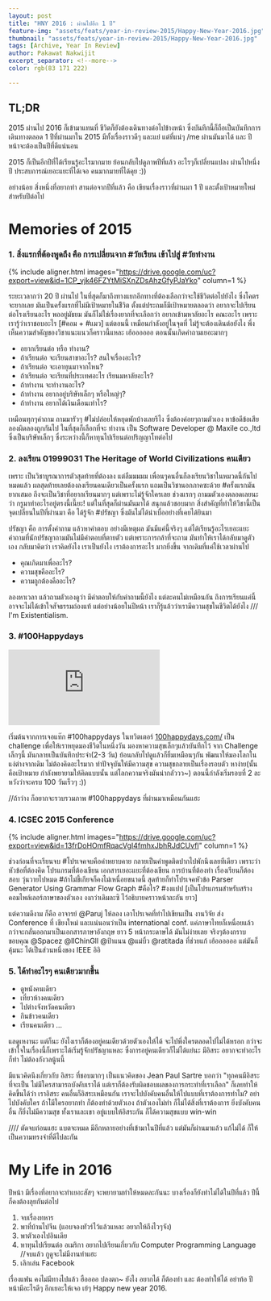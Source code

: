 ```yaml
---
layout: post
title: "HNY 2016 : ผ่านไปอีก 1 ปี"
feature-img: "assets/feats/year-in-review-2015/Happy-New-Year-2016.jpg"
thumbnail: "assets/feats/year-in-review-2015/Happy-New-Year-2016.jpg"
tags: [Archive, Year In Review]
author: Pakawat Nakwijit
excerpt_separator: <!--more-->
color: rgb(83 171 222)

---
```


## TL;DR
2015 ผ่านไป 2016 ก็เข้ามาแทนที่ ชีวิตก็ยังต้องเดินทางต่อไปข้างหน้า ซึ่งบันทึกนี้ก็ถือเป็นบันทึกการเดินทางตลอด 1 ปีที่ผ่านมาใน 2015 มีทั้งเรื่องราวดีๆ และแย่ แต่ที่แน่ๆ /me ผ่านมันมาได้ และ ปีหน้าจะต้องเป็นปีที่ดีแน่นอน

<!--more-->

2015 ก็เป็นอีกปีที่ได้เรียนรู้อะไรมากมาย ย้อนกลับไปดูภาพปีที่แล้ว อะไรๆก็เปลี่ยนแปลง ผ่านไปหนึ่งปี ประสบการณ์เยอะแยะที่ได้เจอ คนมากมายที่ได้คุย :))

อย่างน้อย สิ่งหนึ่งที่อยากทำ สานต่อจากปีที่แล้ว คือ เขียนเรื่องราวที่ผ่านมา 1 ปี และตั้งเป้าหมายใหม่สำหรับปีต่อไป

# Memories of 2015

### 1. สิ่งแรกที่ต้องพูดถึง คือ การเปลี่ยนจาก <span class="tag-en">#วัยเรียน</span> เข้าไปสู่ <span class="tag-en">#วัยทำงาน</span>

{% include aligner.html images="https://drive.google.com/uc?export=view&id=1CP_vjk46FZYtMiSXnZDsAhzGfyPJaYko" column=1 %}

ระยะเวลากว่า 20 ปี ผ่านไป ในที่สุดก็มาถึงทางแยกอีกทางที่ต้องเลือกว่าจะใช้ชีวิตต่อไปยังไง ซึ่งโคตรจะยากเลย มันเป็นครั้งแรกที่ไม่มีเป้าหมายในชีิวิต ตั้งแต่ประถมก็มีเป้าหมายตลอดว่า อยากจะไปเรียนต่อโรงเรียนอะไร พออยู่มัธยม มันก็ไม่ใช่เรื่องยากที่จะเลือกว่า อยากเข้ามหาลัยอะไร คณะอะไร เพราะเรารู้ว่าเราชอบอะไร [<span class="tag-en"><span class="tag-en">#คอม</span></span> + <span class="tag-en"><span class="tag-en">#แมว</span></span>] แต่ตอนนี้ เหมือนกำลังอยู่ในจุดที่ ไม่รู้จะต้องเดินต่อยังไง พึ่งเห็นความสำคัญของวิชาแนะแนวก็คราวนี้แหละ เฮ้ออออออ ตอนนั้นเกิดคำถามเยอะมากๆ

* อยากเรียนต่อ หรือ ทำงาน?
* ถ้าเรียนต่อ จะเรียนสาขาอะไร? สนใจเรื่องอะไร?
* ถ้าเรียนต่อ จะเอาทุนมาจากไหน?
* ถ้าเรียนต่อ จะเรียนที่ประเทศอะไร เรียนมหาลัยอะไร?
* ถ้าทำงาน จะทำงานอะไร?
* ถ้าทำงาน อยากอยู่บริษัทเล็กๆ หรือใหญ่ๆ?
* ถ้าทำงาน อยากได้เงินเดือนเท่าไร?


เหมือนทุกๆคำถาม ถามมารัวๆ <span class="tag-en"><span class="tag-en">#ไม่ปล่อยให้หยุดพักบ้างเลยรึไง</span></span> ซึ่งต้องค่อยๆถามตัวเอง หาข้อดีข้อเสีย ลองผิดลองถูกกันไป ในที่สุดก็เลือกที่จะ ทำงาน เป็น Software Developer @ Maxile co.,ltd ซึ่งเป็นบริษัทเล็กๆ ซึ่งระหว่างนี้ก็หาทุนไปเรียนต่อปริญญาโทต่อไป

### 2. ลงเรียน 01999031 The Heritage of World Civilizations คนเดียว
เพราะ เป็นวิชาบูรณาการตัวสุดท้ายที่ต้องลง แต่ลืมมมมม เพื่อนๆคนอื่นก็ลงเรียนวิชาในหมวดนี้กันไปหมดแล้ว ผลสุดท้ายเลยต้องลงเรียนคนเดียวเป็นครั้งแรก แถมเป็นวิชานอกภาคซะด้วย <span class="tag-en"><span class="tag-en">#ครั้งแรกมันยากเสมอ</span></span> ถึงจะเป็นวิชาที่อยากเรียนมากๆ แต่เพราะไม่รู้จักใครเลย ช่วงแรกๆ ถามมตัวเองตลอดเลยนะว่า กรูมาทำอะไรอยู่ตรงนี้เนี๊ยะ! แต่ในที่สุดก็ผ่านมันมาได้ สนุกแล้วชอบมาก สิ่งสำคัญที่ทำให้วิชานี้เป็นจุดเปลี่ยนในปีที่ผ่านมา คือ ได้รู้จัก <span class="tag-en"><span class="tag-en">#ปรัชญา</span></span> ซึ่งมันไม่ได้น่าเบื่ออย่างที่เคยได้ยินมา

ปรัชญา คือ การตั้งคำถาม แล้วหาคำตอบ อย่างมีเหตุผล มันมีแค่นี้จริงๆ แต่ได้เรียนรู้อะไรเยอะแยะ คำถามที่นักปรัชญาถามมันไม่มีคำตอบที่ตายตัว แต่เพราะการกล้าที่จะถาม มันทำให้เราได้กลับมาดูตัวเอง กลับมาคิดว่า เราคิดยังไง เราเป็นยังไง เราต้องการอะไร มากยิ่งขึ้น จากเดิมที่แค่ใช้เวลาผ่านไป

* คุณเกิดมาเพื่ออะไร?
* ความสุขคืออะไร?
* ความถูกต้องคืออะไร?

ลองหาเวลา แล้วถามตัวเองดูว่า มีคำตอบให้กับคำถามนี้ยังไง แต่ละคนไม่เหมือนกัน ถึงการเรียนแค่นี้ อาจจะไม่ได้เข้าใจสัจธรรมถ่องแท้ แต่อย่างน้อยในปีหน้า เราก็รู้แล้วว่าเรามีความสุขในชีวิตได้ยังไง /// I'm Existentialism.

### 3. #100Happydays


<div class="video-container">
    <iframe class="video" src="https://www.youtube.com/embed/y6Sxv-sUYtM" frameborder="0" allowfullscreen></iframe>
</div>

เริ่มต้นจากการเจอแท๊ก <span class="tag-en">#100happydays</span> ในทวิตเตอร์ [100happydays.com/](http://100happydays.com/) เป็น challenge เพื่อให้เราหยุดมองชีวิตในหนึ่งวัน มองหาความสุขเล็กๆแล้วบันทึกไว้ จาก Challenge เล็กๆนี้ มันกลายเป็นบันทึกประจำ(2-3 วัน) ย้อนกลับไปดูแล้วก็ยิ้มเหมือนๆกัน พัฒนาให้มองโลกในแง่ต่างจากเดิม ไม่ต้องคิดอะไรมาก ทำปัจจุบันให้มีความสุข ความสุขกลายเป็นเรื่องรอบตัว หาง่าย(นั้นคือเป้าหมาย กำลังพยายามให้คิดแบบนั้น แต่โลกความจริงมันน่ากลัววว~) ตอนนี้กำลังเริ่มรอบที่ 2 ละ หวังว่าจะครบ 100 วันเร็วๆ :))

//ถ้าว่าง ก็อยากจะรวบรวมภาพ <span class="tag-en">#100happydays</span> ที่ผ่านมาเหมือนกันแฮะ

### 4. ICSEC 2015 Conference

{% include aligner.html images="https://drive.google.com/uc?export=view&id=13frDoHOmfRqacVgI4fmhxJbhRJdCUvfl" column=1 %}

ช่วงก่อนที่จะเรียนจบ <span class="tag-en"><span class="tag-en">#โปรเจคจบคือคำหยาบคาย</span></span> กลายเป็นคำพูดติดปากไปพักนึงเลยทีเดียว เพราะว่าหัวข้อที่ต้องคิด โปรแกรมที่ต้องเขียน เอกสารเยอะแยะที่ต้องเขียน การบ้านที่ต้องทำ เรื่องเรียนก็ต้องสอบ วุ่นวายไปหมด <span class="tag-en"><span class="tag-en">#ถ้าไม่ขี้เกียจก็คงไม่เหนื่อยขนาดนี้</span></span>
สุดท้ายก็ทำโปรเจคหัวข้อ Parser Generator Using Grammar Flow Graph <span class="tag-en"><span class="tag-en">#คือไร</span></span>? <span class="tag-en"><span class="tag-en">#งงแปป</span></span> [เป็นโปรแกรมสำหรับสร้างคอมไพล์เลอร์ภาษาของตัวเอง งงกว่าเดิมละซิ ไว้อธิบายคราวหน้าละกัน ยาว]

แต่ความดีงาม ก็คือ อาจารย์ @Paruj ให้ลอง เอาโปรเจคที่ทำไปเขียนเป็น งานวิจัย ส่ง Conference ที่ เชียงใหม่ และแน่นอนว่าเป็น international conf. แค่ภาษาไทยก็เหนื่อยแล้ว กว่าจะกลั่นออกมาเป็นเอกสารภาษาอังกฤษ ยาว 5 หน้ากระดาษได้ มันไม่ง่ายเลย จริงๆต้องกราบขอบคุณ @Spacez @llChinGll @ป้าแนน @แม่บิ้ว @ratitada ที่ช่วยแก้ เฮ้ออออออ แต่มันก็คุ้มนะ ได้เป็นส่วนหนึ่งของ IEEE อิอิ

### 5. ได้ทำอะไรๆ คนเดียวมากขึ้น

* ดูหนังคนเดียว
* เที่ยวห้างคนเดียว
* ไปต่างจังหวัดคนเดียว
* กินข้าวคนเดียว
* เรียนคนเดียว ...

แลดูเหงานะ แต่ก็นะ ยังไงเราก็ต้องอยู่คนเดียวด้วยตัวเองให้ได้ จะไปพึ่งใครตลอดไปไม่ได้หรอก กว่าจะเข้าใจในเรื่องนี้ก็เพราะได้เริ่มรู้จักปรัชญาแหละ ซึ่งการอยู่คนเดียวก็ไม่ได้แย่นะ มีอิสระ อยากจะทำอะไรก็ทำ ไม่ต้องกังวลนู้นนี้

มีแนวคิดนึงเกี่ยวกับ อิสระ ที่ชอบมากๆ เป็นแนวคิดของ Jean Paul Sartre บอกว่า "ทุกคนมีอิสระที่จะเป็น ไม่มีใครสามารถบังคับเราได้ แต่เราก็ต้องรับผิดชอบผลของการกระทำที่เราเลือก" ก็เลยทำให้คิดขึ้นได้ว่า เราอิสระ คนอื่นก็อิสระเหมือนกัน เราจะไปบังคับคนอื่นให้ไปแบบที่เราต้องการทำไม? อย่าไปบังคับใคร ถ้าไ่มีใครอยากทำ ก็ต้องทำด้วยตัวเอง ถ้าตัวเองไม่ทำ ก็ไม่ได้สิ่งที่เราต้องการ
ยิ่งบังคับคนอื่น ก็ยิ่งไม่มีความสุข ทั้งเราและเขา อยู่แบบให้อิสระกัน ก็ได้ความสุขแบบ win-win

//// ตัดจบก่อนแฮะ แบตจะหมด มีอีกหลายอย่างที่เข้ามาในปีที่แล้ว แต่มันก็ผ่านมาแล้ว แก้ไม่ได้ ก็ให้เป็นความทรงจำที่ดีไปละกัน

# My Life in 2016

ปีหน้า มีเรื่องที่อยากจะทำเยอะสัสๆ จะพยายามทำให้หมดละกันนะ บางเรื่องก็ยังทำไม่ได้ในปีที่แล้ว ปีนี้ก็คงต้องลุยกันต่อไป
1. จบเรื่องทหาร
2. พาที่บ้านไปจีน (แอบจองทัวร์ไว้แล้วแหละ อยากให้ถึงไวๆจัง)
3. พาตัวเองไปอินเดีย
4. หาทุนไปเรียนต่อ อเมริกา อยากไปเรียนเกี่ยวกับ Computer Programming Language //จบแล้ว กูดูจะไม่มีงานทำแฮะ
5. เลิกเล่น Facebook

เรื่องแฟน คงไม่มีทางไปแล้ว ฮืออออ ปลงตก~ ยังไง อยากได้ ก็ต้องทำ และ ต้องทำให้ได้ อย่าท้อ ปีหน้ามีอะไรดีๆ อีกเยอะให้เจอ เย้ๆ Happy new year 2016.